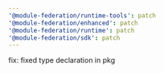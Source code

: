 ```yaml
---
'@module-federation/runtime-tools': patch
'@module-federation/enhanced': patch
'@module-federation/runtime': patch
'@module-federation/sdk': patch
---
```


fix: fixed type declaration in pkg
